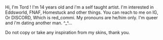 Hi, I'm Tord ! I'm 14 years old and i'm a self taught artist. I'm interested in Eddsworld, FNAF, Homestuck and
other things. You can reach to me on IG, Or DISCORD, Which is red_commi. My pronouns are
he/him only. I'm queer and i'm dating another man. ^_^... 

Do not copy or take any inspiration from my skins, thank you.

<!---
TordBacon/TordBacon is a ✨ special ✨ repository because its `README.md` (this file) appears on your GitHub profile.
You can click the Preview link to take a look at your changes.
--->
